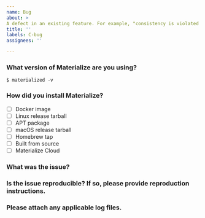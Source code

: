 ```yaml
---
name: Bug
about: >
A defect in an existing feature. For example, "consistency is violated if Kafka Connect restarts."
title: ''
labels: C-bug
assignees: ''

---
```


<!--
Thanks for your feedback on Materialize! Please include the following
information in your bug report.
-->

### What version of Materialize are you using?

```
$ materialized -v

```

### How did you install Materialize?

<!-- Choose one. -->

* [ ] Docker image
* [ ] Linux release tarball
* [ ] APT package
* [ ] macOS release tarball
* [ ] Homebrew tap
* [ ] Built from source
* [ ] Materialize Cloud

### What was the issue?

### Is the issue reproducible? If so, please provide reproduction instructions.

### Please attach any applicable log files.

<!--
Consider including:
    * mzdata/materialized.log
    * Kafka logs, if using Kafka sources or sinks
    * Kinesis logs, if using Kinesis sources
-->
